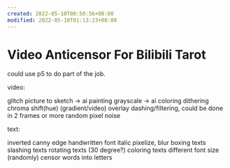 ```yaml
---
created: 2022-05-10T00:50:56+08:00
modified: 2022-05-10T01:13:23+08:00
---
```


# Video Anticensor For Bilibili Tarot

could use p5 to do part of the job.

video:

glitch
picture to sketch -> ai painting
grayscale -> ai coloring
dithering
chroma shift(hue)
(gradient/video) overlay
dashing/filtering, could be done in 2 frames or more
random pixel noise

text:

inverted canny edge
handwritten font
italic
pixelize, blur
boxing texts
slashing texts
rotating texts (30 degree?)
coloring texts
different font size
(randomly) censor words into letters

